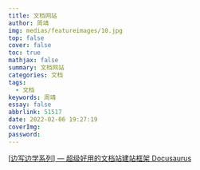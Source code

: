 ```yaml
---
title: 文档网站
author: 周靖
img: medias/featureimages/10.jpg
top: false
cover: false
toc: true
mathjax: false
summary: 文档网站
categories: 文档
tags:
  - 文档
keywords: 周靖
essay: false
abbrlink: 51517
date: 2022-02-06 19:27:19
coverImg:
password:
---
```


[[边写边学系列] — 超级好用的文档站建站框架 Docusaurus](https://juejin.cn/post/7001776879531196424)

